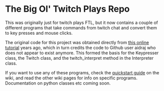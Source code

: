 # The Big Ol' Twitch Plays Repo

This was originally just for twitch plays FTL, but it now contains a couple of different programs that take commands from twitch chat and convert them to key presses and mouse clicks. 

The original code for this project was obtained directly from [this online tutorial](https://www.wituz.com/make-your-own-twitch-plays-stream.html) years ago, which in turn credits the code to Github user aidraj who does not appear to exist anymore. This formed the basis for the Keypresser class, the Twitch class, and the twitch_interpret method in the Interpreter class.

If you want to use any of these programs, check the [quickstart guide](https://github.com/Updownbanana/Twitch-Plays-FTL/wiki/Quickstart-Guide) on the wiki, and read the other wiki pages for info on specific programs. Documentation on python classes etc coming soon. 
